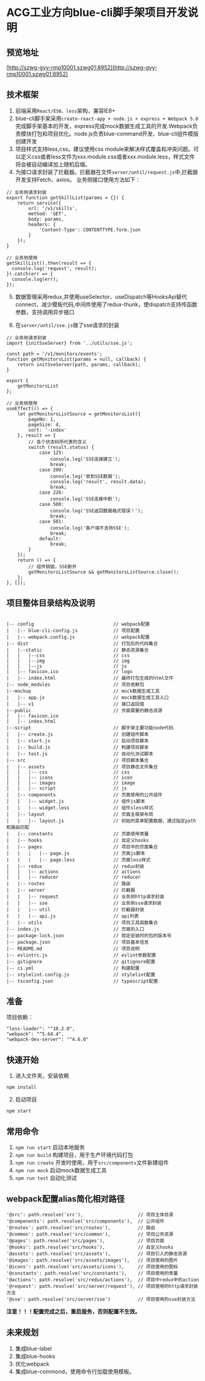 # ACG工业方向blue-cli脚手架项目开发说明

## 预览地址

[http://szwg-gyy-rmp10001.szwg01:8952](http://szwg-gyy-rmp10001.szwg01:8952)

## 技术框架
1. 前端采用`React/ES6、less`架构，兼容IE8+
2. blue-cli脚手架采用`create-react-app + node.js + express + Webpack 5.0`完成脚手架基本的开发，express完成mock数据生成工具的开发.Webpack负责模块打包和项目优化。node.js负责blue-command开发、blue-cli组件模版创建开发
3. 项目样式支持less,css。建议使用css module来解决样式覆盖和冲突问题。可以定义css或者less文件为xxx.module.css或者xxx.module.less，样式文件将会被自动编译加上随机后缀。
4. 为接口请求封装了拦截器。拦截器在文件`server/until/request.js`中,拦截器开发支持Fetch、axios。
业务侧接口使用方法如下：
```
// 业务侧请求封装
export function getSkillList(params = {}) {
    return service({
        url: '/v1/skills',
        method: 'GET',
        body: params,
        headers: {
            'Content-Type': CONTENTTYPE.form.json
        }
    });
}

// 业务侧使用
getSkillList().then(result => {
  console.log('request', result);
}).catch(err => {
  console.log(err);
});
```
5. 数据管理采用redux,并使用useSelector、useDispatch等HooksApi替代connect，减少模板代码,中间件使用了redux-thunk，使dispatch支持传函数参数，支持调用异步接口

6. 在`server/until/sse.js`做了sse请求的封装

```
// 业务侧请求封装
import {initSseServer} from '../utils/sse.js';

const path = '/v1/monitors/events';
function getMonitorsList(params = null, callback) {
    return initSseServer(path, params, callback);
}

export {
    getMonitorsList
};

// 业务侧使用
useEffect(() => {
    let getMonitorsListSource = getMonitorsList({
        pageNo: 1,
        pageSize: 4,
        sort: '-index'
    }, result => {
        // 各个状态码所代表的含义
        switch (result.status) {
            case 125:
                console.log('SSE连接建立');
                break;
            case 200:
                console.log('收到SSE数据');
                console.log('result', result.data);
                break;
            case 226:
                console.log('SSE连接中断');
            case 500:
                console.log('SSE返回数据格式错误！');
                break;
            case 501:
                console.log('客户端不支持SSE');
                break;
            default:
                break;
        }
    });
    return () => {
        // 组件销毁，SSE断开
        getMonitorsListSource && getMonitorsListSource.close();
    };
}, []);
```

## 项目整体目录结构及说明

```

|-- config                             // webpack配置
|   |-- blue-cli-config.js             // 项目配置
|   |-- webpack.config.js              // webpack配置
|-- dist                               // 打包后的代码集合
|   |--static                          // 静态资源集合
|   |   |--css                         // css
|   |   |--img                         // img
|   |   |--js                          // js
|   |-- favicon.ico                    // logo
|   |-- index.html                     // 最终打包生成的html文件
|-- node_modules                       // 项目依赖包
|--mockup                              // mock数据生成工具
|   |-- app.js                         // mock数据生成工具入口
|   |-- v1                             // 接口返回值
|--public                              // 页面需要的静态资源
|   |-- favicon.ico                    
|   |-- index.html                    
|--script                              // 脚手架主要功能node代码
|   |-- create.js                      // 创建组件脚本
|   |-- start.js                       // 启动项目脚本
|   |-- build.js                       // 构建项目脚本
|   |-- test.js                        // 自动化测试脚本
|-- src                                // 项目脚本集合
|   |-- assets                         // 项目静态文件集合
|   |   |-- css                        // css
|   |   |-- icons                      // icon
|   |   |-- images                     // image
|   |   |-- script                     // js
|   |-- components                     // 页面使用的公共组件
|   |   |-- widget.js                  // 组件js脚本
|   |   |-- widget.less                // 组件sless样式
|   |-- layout                         // 页面主框架布局
|   |   |-- layout.js                  // 初始的菜单配置数据，通过指定path和路由匹配
|   |-- constants                      // 页面使用常量
|   |-- hooks                          // 自定义hooks
|   |-- pages                          // 项目中的页面集合
|   |   |   |-- page.js                // 页面js脚本
|   |   |   |-- page.less              // 页面less样式
|   |-- redux                          // redux封装
|   |   |-- actions                    // actions
|   |   |-- reducer                    // reducer
|   |-- routes                         // 路由
|   |-- server                         // 拦截器
|   |   |-- request                    // 业务侧http请求封装
|   |   |-- sse                        // 业务侧sse请求封装
|   |   |-- util                       // 拦截器封装
|   |   |-- api.js                     // api列表
|   |-- utils                          // 项目工具函数集合
|-- index.js                           // 页面的入口
|-- package-lock.json                  // 锁定安装时的包的版本号
|-- package.json                       // 项目基本信息
|-- README.md                          // 项目说明
|-- eslintrc.js                        // eslint参数配置
|-- gitignore                          // gitignore配置
|-- ci.yml                             // 构建配置
|-- stylelint.config.js                // stylelint配置               
|-- tsconfig.json                      // typescript配置
```

## 准备

项目依赖：

```
"less-loader": "^10.2.0",
"webpack": "^5.64.4",
"webpack-dev-server": "^4.6.0"
```

## 快速开始

1. 进入文件夹，安装依赖
```
npm install
```
2. 启动项目
```
npm start
```

## 常用命令
1. `npm run start` 启动本地服务
2. `npm run build` 构建项目，用于生产环境代码打包
3. `npm run create` 开发时使用，用于`src/components`文件新建组件
4. `npm run mock` 启动mock数据生成工具
4. `npm run test` 自动化测试

## webpack配置alias简化相对路径
```
'@src': path.resolve('src'),                    // 项目主体目录
'@components': path.resolve('src/components'),  // 公共组件
'@routes': path.resolve('src/routes'),          // 路由
'@common': path.resolve('src/common'),          // 项目公共资源
'@pages': path.resolve('src/pages'),            // 项目页面
'@hooks': path.resolve('src/hooks'),            // 自定义hooks
'@assets': path.resolve('src/assets'),          // 项目引入的静态资源
'@images': path.resolve('src/assets/images'),   // 项目使用的图片
'@icons': path.resolve('src/assets/icons'),     // 项目使用的图标
'@constants': path.resolve('src/constants'),    // 项目使用的常量
'@actions': path.resolve('src/redux/actions'),  // 项目中redux中的action
'@request': path.resolve('src/server/request'), // 项目使用的http请求封装方法
'@sse': path.resolve('src/server/sse')          // 项目使用的sse封装方法
```
**注意！！！配置完成之后，重启服务，否则配置不生效。**

## 未来规划

1. 集成blue-label
2. 集成blue-hooks
3. 优化webpack
4. 集成blue-commond，使用命令行加载使用模板。